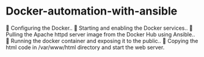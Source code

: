 # Docker-automation-with-ansible
🔹 Configuring the Docker.. 🔹 Starting and enabling the Docker services.. 🔹 Pulling the Apache httpd server image from the Docker Hub using Ansible.. 🔹 Running  the docker container and exposing it to the public.. 🔹 Copying the html code in /var/www/html directory and start the web server.
